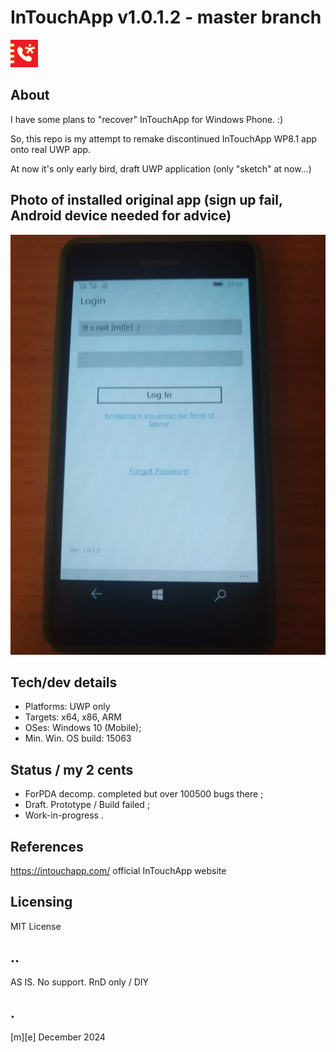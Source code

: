 # InTouchApp v1.0.1.2 - master branch
![New logo](Images/logo.png)

## About
I have some plans to "recover" InTouchApp for Windows Phone. :)

So, this repo is my attempt to remake discontinued InTouchApp  WP8.1 app onto real UWP app. 

At now it's only early bird, draft UWP application (only "sketch" at now...)

## Photo of installed original app (sign up fail, Android device needed for advice)
![New logo](Images/img001.png)

## Tech/dev details
- Platforms: UWP only
- Targets: x64, x86, ARM
- OSes: Windows 10 (Mobile); 
- Min. Win. OS build: 15063

## Status / my 2 cents
- ForPDA decomp. completed but over 100500 bugs there ;
- Draft. Prototype / Build failed ;
- Work-in-progress .

## References
https://intouchapp.com/ official InTouchApp website 

## Licensing
MIT License

## ..
AS IS. No support. RnD only / DIY

## .
[m][e] December 2024
